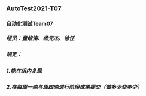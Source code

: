 ### AutoTest2021-T07
#### 自动化测试Team07
##### 组员：童峻涛、杨元杰、徐任
##### 规定：
##### 1.能在组内复现
##### 2.在每周一晚与周四晚进行阶段成果提交（做多少交多少）

